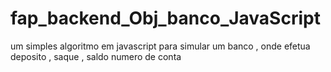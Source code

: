 # fap_backend_Obj_banco_JavaScript
um simples algoritmo em javascript para simular um banco , onde efetua deposito , saque , saldo numero de conta
